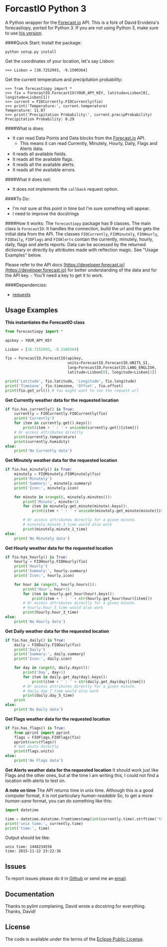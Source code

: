 ForcastIO Python 3
===================
A Python wrapper for the [Forecast.io](http://www.forecast.io) API.
This is a fork of David Ervideira's forecastiopy, ported for Python 3. If you
are not using Python 3, make sure to use [his version](https://github.com/dvdme/forecastiopy).

####Quick Start:
Install the package:
```
python setup.py install
```

Get the coordinates of your location, let's say Lisbon:
```
>>> Lisbon = [38.7252993, -9.1500364]
```

Get the current temperature and precipitation probability:
```
>>> from forecastiopy import *
>>> fio = ForecastIO.ForecastIO(YOUR_APY_KEY, latitude=Lisbon[0], longitude=Lisbon[1])
>>> current = FIOCurrently.FIOCurrently(fio)
>>> print('Temperature:', current.temperature)
Temperature: 11.07
>>> print('Precipitation Probability:', current.precipProbability)
Precipitation Probability: 0.29
```

####What is does:
* It can read Data Points and Data blocks from the [Forecast.io](http://www.forecast.io) API.
  * This means it can read Currently, Minutely, Hourly, Daily, Flags and Alerts data.
* It reads all available fields.
* It reads all the available flags.
* It reads all the available alerts.
* It reads all the available errors.

####What it does not:
* It does not implements the `callback` request option.

####To Do:
* I'm not sure at this point in time but I'm sure something will appear.
* I need to improve the docstrings

####How it works:
The `forecastiopy` package has 9 classes.
The main class is `ForecastIO`: It handles the connection, build the url and the gets the initial data from the API.
The classes `FIOCurrently`, `FIOMinutely`, `FIOHourly`, `FIODaily`, `FIOFlags` and `FIOAlerts`
contain the currently, minutely, hourly, daily, flags and alerts reports.
Data can be accessed by the returned dictionary or directly by attributes made with reflection magic.
See "Usage Examples" below.

Please refer to the API docs [https://developer.forecast.io](https://developer.forecast.io)
for better understanding of the data and for the API key. - You'll need a key to get it to work.

####Dependencies:
* [requests](https://pypi.python.org/pypi/requests/)


Usage Examples
--------------

**This instantiates the ForecastIO class**
```python
from forecastiopy import *

apikey = YOUR_APY_KEY

Lisbon = [38.7252993, -9.1500364]

fio = ForecastIO.ForecastIO(apikey,
                            units=ForecastIO.ForecastIO.UNITS_SI,
                            lang=ForecastIO.ForecastIO.LANG_ENGLISH,
                            latitude=Lisbon[0], longitude=Lisbon[1])

print('Latitude', fio.latitude, 'Longitude', fio.longitude)
print('Timezone', fio.timezone, 'Offset', fio.offset)
print(fio.get_url()) # You might want to see the request url

```

**Get Currently weather data for the requested location**
```python
if fio.has_currently() is True:
	currently = FIOCurrently.FIOCurrently(fio)
	print('Currently')
	for item in currently.get().keys():
		print(item + ' : ' + unicode(currently.get()[item]))
	# Or access attributes directly
	print(currently.temperature)
	print(currently.humidity)
else:
	print('No Currently data')
```

**Get Minutely weather data for the requested location**
```python
if fio.has_minutely() is True:
	minutely = FIOMinutely.FIOMinutely(fio)
	print('Minutely')
	print('Summary:', minutely.summary)
	print('Icon:', minutely.icon)

	for minute in xrange(0, minutely.minutes()):
		print('Minute', minute+1)
		for item in minutely.get_minute(minute).keys():
			print(item + ' : ' + unicode(minutely.get_minute(minute)[item]))

		# Or access attributes directly for a given minute.
		# minutely.minute_3_time would also work
		print(minutely.minute_1_time)
else:
	print('No Minutely data')
```

**Get Hourly weather data for the requested location**
```python
if fio.has_hourly() is True:
	hourly = FIOHourly.FIOHourly(fio)
	print('Hourly')
	print('Summary:', hourly.summary)
	print('Icon:', hourly.icon)

	for hour in range(0, hourly.hours()):
		print('Hour', hour+1)
		for item in hourly.get_hour(hour).keys():
			print(item + ' : ' + str(hourly.get_hour(hour)[item]))
		# Or access attributes directly for a given minute.
		# hourly.hour_5_time would also work
		print(hourly.hour_3_time)
else:
	print('No Hourly data')
```

**Get Daily weather data for the requested location**
```python
if fio.has_daily() is True:
	daily = FIODaily.FIODaily(fio)
	print('Daily')
	print('Summary:', daily.summary)
	print('Icon:', daily.icon)

	for day in range(0, daily.days()):
		print('Day', day+1)
		for item in daily.get_day(day).keys():
			print(item + ' : ' + str(daily.get_day(day)[item]))
		# Or access attributes directly for a given minute.
		# daily.day_7_time would also work
		print(daily.day_5_time)
	print
else:
	print('No Daily data')
```

**Get Flags weather data for the requested location**
```python
if fio.has_flags() is True:
	from pprint import pprint
	flags = FIOFlags.FIOFlags(fio)
	pprint(vars(flags))
	# Get units directly
	print(flags.units)
else:
	print('No Flags data')
```

**Get Alerts weather data for the requested location**
It should work just like Flags and the other ones, but at the time I am writing this, I could not find a location with alerts to test on.

**A note on time**
The API returns time in unix time. Although this is a good computer format,
it is not particulary _human-readable_
So, to get a more _human-sane_ format, you can do something like this:
```python
import datetime

time = datetime.datetime.fromtimestamp(int(currently.time).strftime('%Y-%m-%d %H:%M:%S')
print('unix time:', currently.time)
print('time:', time)

```

Output should be like:
```
unix time: 1448234556
time: 2015-11-22 23:22:36
```

Issues
------
To report issues please do it in [Github](https://github.com/bitpixdigital/forecastiopy3) or
send me an <a href="mailto:angel3nyc@gmail.com">email</a>.<br>

Documentation
-------------
Thanks to pylint complaning, David wrote a docstring for everything. Thanks,
David!


License
-------
The code is available under the terms of the [Eclipse Public License](http://www.eclipse.org/legal/epl-v10.html).
